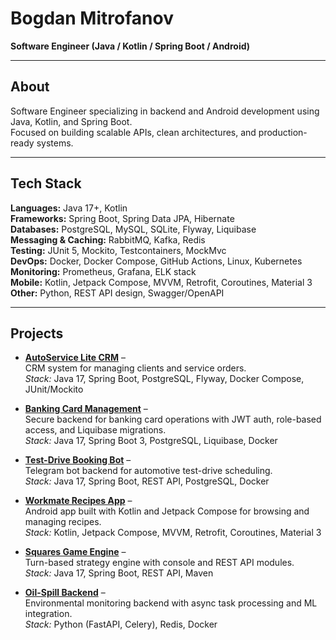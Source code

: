 # Bogdan Mitrofanov  
**Software Engineer (Java / Kotlin / Spring Boot / Android)**  

---

## About  
Software Engineer specializing in backend and Android development using Java, Kotlin, and Spring Boot.  
Focused on building scalable APIs, clean architectures, and production-ready systems.  

---

## Tech Stack  
**Languages:** Java 17+, Kotlin  
**Frameworks:** Spring Boot, Spring Data JPA, Hibernate  
**Databases:** PostgreSQL, MySQL, SQLite, Flyway, Liquibase  
**Messaging & Caching:** RabbitMQ, Kafka, Redis  
**Testing:** JUnit 5, Mockito, Testcontainers, MockMvc  
**DevOps:** Docker, Docker Compose, GitHub Actions, Linux, Kubernetes  
**Monitoring:** Prometheus, Grafana, ELK stack  
**Mobile:** Kotlin, Jetpack Compose, MVVM, Retrofit, Coroutines, Material 3  
**Other:** Python, REST API design, Swagger/OpenAPI  

---

## Projects  

- **[AutoService Lite CRM](https://github.com/mitrofanovbp/autoservice-lite-crm)** –  
  CRM system for managing clients and service orders.  
  *Stack:* Java 17, Spring Boot, PostgreSQL, Flyway, Docker Compose, JUnit/Mockito  

- **[Banking Card Management](https://github.com/mitrofanovbp/banking-card-management)** –  
  Secure backend for banking card operations with JWT auth, role-based access, and Liquibase migrations.  
  *Stack:* Java 17, Spring Boot 3, PostgreSQL, Liquibase, Docker  

- **[Test-Drive Booking Bot](https://github.com/mitrofanovbp/test-drive-booking-bot)** –  
  Telegram bot backend for automotive test-drive scheduling.  
  *Stack:* Java 17, Spring Boot, REST API, PostgreSQL, Docker  

- **[Workmate Recipes App](https://github.com/mitrofanovbp/workmate-recipes-app)** –  
  Android app built with Kotlin and Jetpack Compose for browsing and managing recipes.  
  *Stack:* Kotlin, Jetpack Compose, MVVM, Retrofit, Coroutines, Material 3  

- **[Squares Game Engine](https://github.com/mitrofanovbp/squares-game-engine)** –  
  Turn-based strategy engine with console and REST API modules.  
  *Stack:* Java 17, Spring Boot, REST API, Maven  

- **[Oil-Spill Backend](https://github.com/mitrofanovbp/oil-spill-backend)** –  
  Environmental monitoring backend with async task processing and ML integration.  
  *Stack:* Python (FastAPI, Celery), Redis, Docker  

